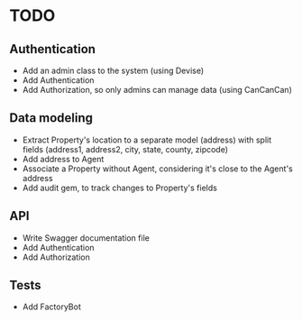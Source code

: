 # TODO

## Authentication

- Add an admin class to the system (using Devise)
- Add Authentication
- Add Authorization, so only admins can manage data (using CanCanCan)

## Data modeling

- Extract Property's location to a separate model (address) with split fields (address1, address2, city, state, county, zipcode)
- Add address to Agent
- Associate a Property without Agent, considering it's close to the Agent's address
- Add audit gem, to track changes to Property's fields

## API

- Write Swagger documentation file
- Add Authentication
- Add Authorization

## Tests

- Add FactoryBot
